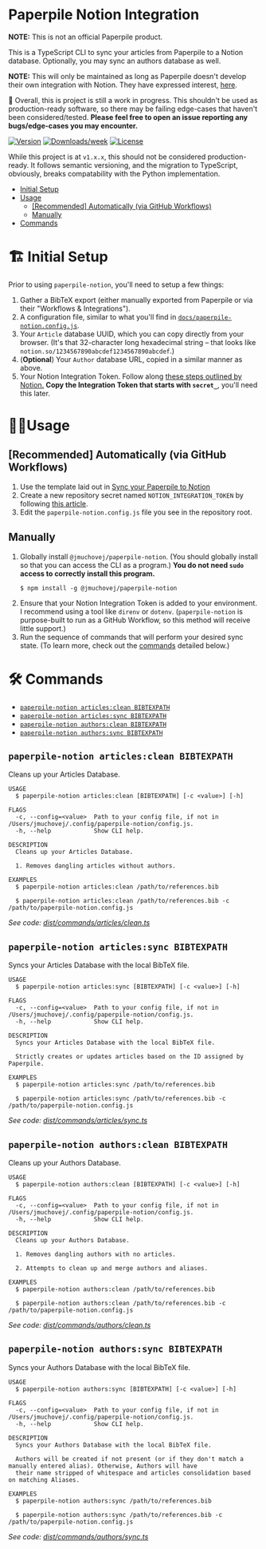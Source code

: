 # Paperpile Notion Integration

**NOTE:** This is not an official Paperpile product.

This is a TypeScript CLI to sync your articles from Paperpile to a Notion
database. Optionally, you may sync an authors database as well.

**NOTE:** This will only be maintained as long as Paperpile doesn't develop
their own integration with Notion. They have expressed interest,
[here][forum.paperpile/notion].

[forum.paperpile/notion]: https://forum.paperpile.com/t/suggestion-for-notion-hook/

🚧 Overall, this is project is still a work in progress. This shouldn't be used
as
production-ready software, so there may be failing edge-cases that haven't been
considered/tested. **Please feel free to open an issue reporting any
bugs/edge-cases you may encounter.**

[![Version](https://img.shields.io/npm/v/@jmuchovej/paperpile-notion.svg)](https://npmjs.org/package/@jmuchovej/paperpile-notion)
[![Downloads/week](https://img.shields.io/npm/dw/@jmuchovej/paperpile-notion.svg)](https://npmjs.org/package/@jmuchovej/paperpile-notion)
[![License](https://img.shields.io/npm/l/@jmuchovej/paperpile-notion.svg)](https://github.com/jmuchovej/paperpile-notion/blob/main/package.json)

While this project is at `v1.x.x`, this should not be considered
production-ready. It follows semantic versioning, and the migration to
TypeScript, obviously, breaks compatability with the Python implementation.

* [Initial Setup](#initial-setup)
* [Usage](#usage)
  * [[Recommended] Automatically (via GitHub Workflows)](#recommended-automatically-via-github-workflows)
  * [Manually](#manually)
* [Commands](#commands)

# 🏗 Initial Setup

<!-- initial-setup -->

Prior to using `paperpile-notion`, you'll need to setup a few things:

1. Gather a BibTeX export (either manually exported from Paperpile or via their
   "Workflows & Integrations").
2. A configuration file, similar to what you'll find in
   [`docs/paperpile-notion.config.js`][config].
3. Your `Article` database UUID, which you can copy directly from your browser.
   (It's that 32-character long hexadecimal string &ndash; that looks like
   `notion.so/1234567890abcdef1234567890abcdef`.)
4. (**Optional**) Your `Author` database URL, copied in a similar manner as
   above.
5. Your Notion Integration Token. Follow
   along [these steps outlined by Notion.][notion/new-integration] **Copy the
   Integration Token that starts with `secret_`**, you'll need this
   later.

[notion/new-integration]: https://developers.notion.com/docs/getting-started#getting-started

[config]: docs/paperpile-notion.config.js

<!-- initial-setup-stop -->

# 🧑‍💻Usage

## [Recommended] Automatically (via GitHub Workflows)

1. Use the template laid out in [Sync your Paperpile to Notion][sync-repo]
2. Create a new repository secret named `NOTION_INTEGRATION_TOKEN` by
   following [this article][secrets].
3. Edit the `paperpile-notion.config.js` file you see in the repository root.

[sync-repo]: https://github.com/jmuchovej/sync-paperpile-to-notion

[secrets]: https://docs.github.com/en/actions/security-guides/encrypted-secrets#creating-encrypted-secrets-for-a-repository

## Manually

1. Globally install `@jmuchovej/paperpile-notion`. (You should globally install
   so that you can access the CLI as a program.) **You do not need `sudo` access
   to correctly install this program.**
   ```shell
   $ npm install -g @jmuchovej/paperpile-notion
   ```
2. Ensure that your Notion Integration Token is added to your environment. I
   recommend using a tool like `direnv` or `dotenv`. (`paperpile-notion` is
   purpose-built to run as a GitHub Workflow, so this method will receive little
   support.)
3. Run the sequence of commands that will perform your desired sync state. (To
   learn more, check out the [commands](#commands) detailed below.)

# 🛠 Commands

<!-- commands -->

* [`paperpile-notion articles:clean BIBTEXPATH`](#paperpile-notion-articlesclean-bibtexpath)
* [`paperpile-notion articles:sync BIBTEXPATH`](#paperpile-notion-articlessync-bibtexpath)
* [`paperpile-notion authors:clean BIBTEXPATH`](#paperpile-notion-authorsclean-bibtexpath)
* [`paperpile-notion authors:sync BIBTEXPATH`](#paperpile-notion-authorssync-bibtexpath)

## `paperpile-notion articles:clean BIBTEXPATH`

Cleans up your Articles Database.

```
USAGE
  $ paperpile-notion articles:clean [BIBTEXPATH] [-c <value>] [-h]

FLAGS
  -c, --config=<value>  Path to your config file, if not in /Users/jmuchovej/.config/paperpile-notion/config.js.
  -h, --help            Show CLI help.

DESCRIPTION
  Cleans up your Articles Database.

  1. Removes dangling articles without authors.

EXAMPLES
  $ paperpile-notion articles:clean /path/to/references.bib

  $ paperpile-notion articles:clean /path/to/references.bib -c /path/to/paperpile-notion.config.js
```

_See
code: [dist/commands/articles/clean.ts](https://github.com/jmuchovej/paperpile-notion/blob/v1.0.2/dist/commands/articles/clean.ts)_

## `paperpile-notion articles:sync BIBTEXPATH`

Syncs your Articles Database with the local BibTeX file.

```
USAGE
  $ paperpile-notion articles:sync [BIBTEXPATH] [-c <value>] [-h]

FLAGS
  -c, --config=<value>  Path to your config file, if not in /Users/jmuchovej/.config/paperpile-notion/config.js.
  -h, --help            Show CLI help.

DESCRIPTION
  Syncs your Articles Database with the local BibTeX file.

  Strictly creates or updates articles based on the ID assigned by Paperpile.

EXAMPLES
  $ paperpile-notion articles:sync /path/to/references.bib

  $ paperpile-notion articles:sync /path/to/references.bib -c /path/to/paperpile-notion.config.js
```

_See
code: [dist/commands/articles/sync.ts](https://github.com/jmuchovej/paperpile-notion/blob/v1.0.2/dist/commands/articles/sync.ts)_

## `paperpile-notion authors:clean BIBTEXPATH`

Cleans up your Authors Database.

```
USAGE
  $ paperpile-notion authors:clean [BIBTEXPATH] [-c <value>] [-h]

FLAGS
  -c, --config=<value>  Path to your config file, if not in /Users/jmuchovej/.config/paperpile-notion/config.js.
  -h, --help            Show CLI help.

DESCRIPTION
  Cleans up your Authors Database.

  1. Removes dangling authors with no articles.

  2. Attempts to clean up and merge authors and aliases.

EXAMPLES
  $ paperpile-notion authors:clean /path/to/references.bib

  $ paperpile-notion authors:clean /path/to/references.bib -c /path/to/paperpile-notion.config.js
```

_See
code: [dist/commands/authors/clean.ts](https://github.com/jmuchovej/paperpile-notion/blob/v1.0.2/dist/commands/authors/clean.ts)_

## `paperpile-notion authors:sync BIBTEXPATH`

Syncs your Authors Database with the local BibTeX file.

```
USAGE
  $ paperpile-notion authors:sync [BIBTEXPATH] [-c <value>] [-h]

FLAGS
  -c, --config=<value>  Path to your config file, if not in /Users/jmuchovej/.config/paperpile-notion/config.js.
  -h, --help            Show CLI help.

DESCRIPTION
  Syncs your Authors Database with the local BibTeX file.

  Authors will be created if not present (or if they don't match a manually entered alias). Otherwise, Authors will have
  their name stripped of whitespace and articles consolidation based on matching Aliases.

EXAMPLES
  $ paperpile-notion authors:sync /path/to/references.bib

  $ paperpile-notion authors:sync /path/to/references.bib -c /path/to/paperpile-notion.config.js
```

_See
code: [dist/commands/authors/sync.ts](https://github.com/jmuchovej/paperpile-notion/blob/v1.0.2/dist/commands/authors/sync.ts)_
<!-- commandsstop -->
